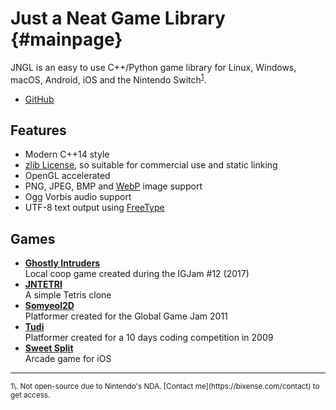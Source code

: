 # Just a Neat Game Library {#mainpage}

JNGL is an easy to use C++/Python game library for Linux, Windows, macOS, Android, iOS and the
Nintendo Switch<sup><a href="#fn1">1</a></sup>.

* [GitHub](https://github.com/jhasse/jngl)

## Features

* Modern C++14 style
* [zlib License](http://en.wikipedia.org/wiki/Zlib_license), so suitable for commercial use and
  static linking
* OpenGL accelerated
* PNG, JPEG, BMP and [WebP](https://developers.google.com/speed/webp/) image support
* Ogg Vorbis audio support
* UTF-8 text output using [FreeType](http://www.freetype.org/)

## Games

* [**Ghostly Intruders**](https://igjam.eu/jams/igjam-12/490/)<br>
  Local coop game created during the IGJam #12 (2017)
* [**JNTETRI**](https://github.com/jhasse/jntetri)<br>
  A simple Tetris clone
* [**Somyeol2D**](https://github.com/jhasse/somyeol2d)<br>
  Platformer created for the Global Game Jam 2011
* [**Tudi**](https://github.com/jhasse/tudi)<br>
  Platformer created for a 10 days coding competition in 2009
* [**Sweet Split**](https://sensortower.com/ios/de/jan-niklas-hasse/app/sweet-split/588571983/overview)<br>
  Arcade game for iOS


<hr>
<sup id="fn1">
1\. Not open-source due to Nintendo's NDA. [Contact me](https://bixense.com/contact) to get access.
</sup>
